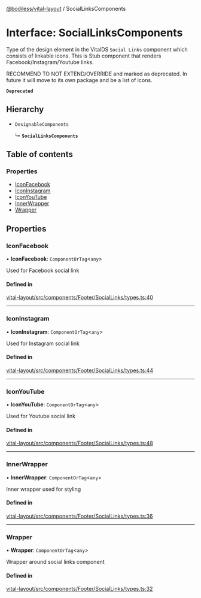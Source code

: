 [@bodiless/vital-layout](../README.md) / SocialLinksComponents

# Interface: SocialLinksComponents

Type of the design element in the VitalDS `Social Links` component which
consists of linkable icons.  This is Stub component that renders
Facebook/Instagram/Youtube links.

RECOMMEND TO NOT EXTEND/OVERRIDE and marked as deprecated.
In future it will move to its own package and be a list of icons.

**`Deprecated`**

## Hierarchy

- `DesignableComponents`

  ↳ **`SocialLinksComponents`**

## Table of contents

### Properties

- [IconFacebook](SocialLinksComponents.md#iconfacebook)
- [IconInstagram](SocialLinksComponents.md#iconinstagram)
- [IconYouTube](SocialLinksComponents.md#iconyoutube)
- [InnerWrapper](SocialLinksComponents.md#innerwrapper)
- [Wrapper](SocialLinksComponents.md#wrapper)

## Properties

### IconFacebook

• **IconFacebook**: `ComponentOrTag`<`any`\>

Used for Facebook social link

#### Defined in

[vital-layout/src/components/Footer/SocialLinks/types.ts:40](https://github.com/johnsonandjohnson/Bodiless-JS/blob/8d49bea45/packages/vital-layout/src/components/Footer/SocialLinks/types.ts#L40)

___

### IconInstagram

• **IconInstagram**: `ComponentOrTag`<`any`\>

Used for Instagram social link

#### Defined in

[vital-layout/src/components/Footer/SocialLinks/types.ts:44](https://github.com/johnsonandjohnson/Bodiless-JS/blob/8d49bea45/packages/vital-layout/src/components/Footer/SocialLinks/types.ts#L44)

___

### IconYouTube

• **IconYouTube**: `ComponentOrTag`<`any`\>

Used for Youtube social link

#### Defined in

[vital-layout/src/components/Footer/SocialLinks/types.ts:48](https://github.com/johnsonandjohnson/Bodiless-JS/blob/8d49bea45/packages/vital-layout/src/components/Footer/SocialLinks/types.ts#L48)

___

### InnerWrapper

• **InnerWrapper**: `ComponentOrTag`<`any`\>

Inner wrapper used for styling

#### Defined in

[vital-layout/src/components/Footer/SocialLinks/types.ts:36](https://github.com/johnsonandjohnson/Bodiless-JS/blob/8d49bea45/packages/vital-layout/src/components/Footer/SocialLinks/types.ts#L36)

___

### Wrapper

• **Wrapper**: `ComponentOrTag`<`any`\>

Wrapper around social links component

#### Defined in

[vital-layout/src/components/Footer/SocialLinks/types.ts:32](https://github.com/johnsonandjohnson/Bodiless-JS/blob/8d49bea45/packages/vital-layout/src/components/Footer/SocialLinks/types.ts#L32)
